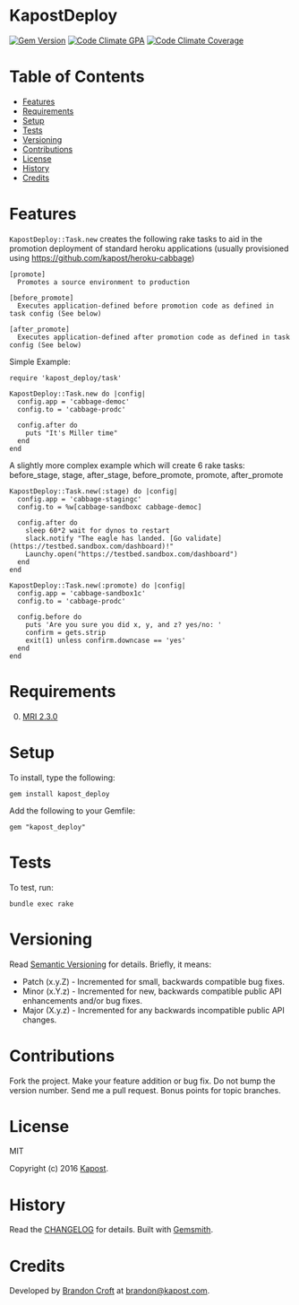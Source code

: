 # KapostDeploy

[![Gem Version](https://badge.fury.io/rb/kapost_deploy.svg)](http://badge.fury.io/rb/kapost_deploy)
[![Code Climate GPA](https://codeclimate.com/github/kapost/kapost_deploy.svg)](https://codeclimate.com/github/kapost/kapost_deploy)
[![Code Climate Coverage](https://codeclimate.com/github/kapost/kapost_deploy/coverage.svg)](https://codeclimate.com/github/kapost/kapost_deploy)

<!-- Tocer[start]: Auto-generated, don't remove. -->

# Table of Contents

- [Features](#features)
- [Requirements](#requirements)
- [Setup](#setup)
- [Tests](#tests)
- [Versioning](#versioning)
- [Contributions](#contributions)
- [License](#license)
- [History](#history)
- [Credits](#credits)

<!-- Tocer[finish]: Auto-generated, don't remove. -->

# Features

`KapostDeploy::Task.new` creates the following rake tasks to aid in the promotion deployment of
standard heroku applications (usually provisioned using https://github.com/kapost/heroku-cabbage)

    [promote]
      Promotes a source environment to production

    [before_promote]
      Executes application-defined before promotion code as defined in task config (See below)

    [after_promote]
      Executes application-defined after promotion code as defined in task config (See below)

Simple Example:

    require 'kapost_deploy/task'

    KapostDeploy::Task.new do |config|
      config.app = 'cabbage-democ'
      config.to = 'cabbage-prodc'

      config.after do
        puts "It's Miller time"
      end
    end

A slightly more complex example which will create 6 rake tasks: before_stage, stage,
after_stage, before_promote, promote, after_promote

    KapostDeploy::Task.new(:stage) do |config|
      config.app = 'cabbage-stagingc'
      config.to = %w[cabbage-sandboxc cabbage-democ]

      config.after do
        sleep 60*2 wait for dynos to restart
        slack.notify "The eagle has landed. [Go validate](https://testbed.sandbox.com/dashboard)!"
        Launchy.open("https://testbed.sandbox.com/dashboard")
      end
    end

    KapostDeploy::Task.new(:promote) do |config|
      config.app = 'cabbage-sandbox1c'
      config.to = 'cabbage-prodc'

      config.before do
        puts 'Are you sure you did x, y, and z? yes/no: '
        confirm = gets.strip
        exit(1) unless confirm.downcase == 'yes'
      end
    end

# Requirements

0. [MRI 2.3.0](https://www.ruby-lang.org)

# Setup

To install, type the following:

    gem install kapost_deploy

Add the following to your Gemfile:

    gem "kapost_deploy"

# Tests

To test, run:

    bundle exec rake

# Versioning

Read [Semantic Versioning](http://semver.org) for details. Briefly, it means:

- Patch (x.y.Z) - Incremented for small, backwards compatible bug fixes.
- Minor (x.Y.z) - Incremented for new, backwards compatible public API enhancements and/or bug fixes.
- Major (X.y.z) - Incremented for any backwards incompatible public API changes.

# Contributions

Fork the project.
Make your feature addition or bug fix.
Do not bump the version number.
Send me a pull request. Bonus points for topic branches.

# License

MIT

Copyright (c) 2016 [Kapost](http://engineering.kapost.com).

# History

Read the [CHANGELOG](CHANGELOG.md) for details.
Built with [Gemsmith](https://github.com/bkuhlmann/gemsmith).

# Credits

Developed by [Brandon Croft](http://brandoncroft.com) at [brandon@kapost.com](mailto:brandon@kapost.com).
